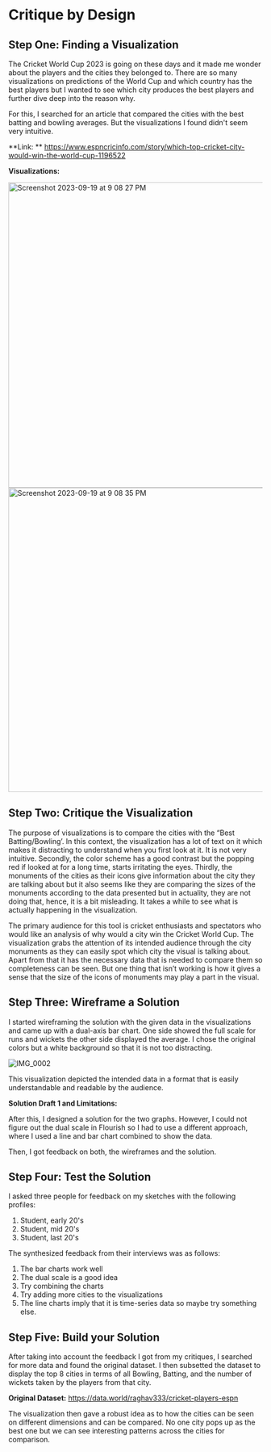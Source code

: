 # Critique by Design

## Step One: Finding a Visualization

The Cricket World Cup 2023 is going on these days and it made me wonder about the players and the cities they belonged to. There are so many visualizations on predictions of the World Cup and which country has the best players but I wanted to see which city produces the best players and further dive deep into the reason why. 

For this, I searched for an article that compared the cities with the best batting and bowling averages. But the visualizations I found didn't seem very intuitive. 

**Link: ** https://www.espncricinfo.com/story/which-top-cricket-city-would-win-the-world-cup-1196522

**Visualizations:**

<img width="605" alt="Screenshot 2023-09-19 at 9 08 27 PM" src="https://github.com/taliaqaiser1/tswd-portfolio/assets/123123984/392a8583-00bc-4266-b949-6a166badf7ae">

<img width="603" alt="Screenshot 2023-09-19 at 9 08 35 PM" src="https://github.com/taliaqaiser1/tswd-portfolio/assets/123123984/820510bd-ce9a-4df2-bc1a-3e9f4099e5d2">

## Step Two: Critique the Visualization

The purpose of visualizations is to compare the cities with the “Best Batting/Bowling’. In this context, the visualization has a lot of text on it which makes it distracting to understand when you first look at it. It is not very intuitive. Secondly, the color scheme has a good contrast but the popping red if looked at for a long time, starts irritating the eyes. Thirdly, the monuments of the cities as their icons give information about the city they are talking about but it also seems like they are comparing the sizes of the monuments according to the data presented but in actuality, they are not doing that, hence, it is a bit misleading. It takes a while to see what is actually happening in the visualization. 

The primary audience for this tool is cricket enthusiasts and spectators who would like an analysis of why would a city win the Cricket World Cup. The visualization grabs the attention of its intended audience through the city monuments as they can easily spot which city the visual is talking about. Apart from that it has the necessary data that is needed to compare them so completeness can be seen. But one thing that isn’t working is how it gives a sense that the size of the icons of monuments may play a part in the visual. 

## Step Three: Wireframe a Solution

I started wireframing the solution with the given data in the visualizations and came up with a dual-axis bar chart. One side showed the full scale for runs and wickets the other side displayed the average. I chose the original colors but a white background so that it is not too distracting. 

![IMG_0002](https://github.com/taliaqaiser1/tswd-portfolio/assets/123123984/a490c241-9036-4074-84a2-6783f991d547)

This visualization depicted the intended data in a format that is easily understandable and readable by the audience. 

**Solution Draft 1 and Limitations:**

After this, I designed a solution for the two graphs. However, I could not figure out the dual scale in Flourish so I had to use a different approach, where I used a line and bar chart combined to show the data. 

<div class="flourish-embed flourish-chart" data-src="visualisation/15066974"><script src="https://public.flourish.studio/resources/embed.js"></script></div>

<div class="flourish-embed flourish-chart" data-src="visualisation/15066945"><script src="https://public.flourish.studio/resources/embed.js"></script></div>


Then, I got feedback on both, the wireframes and the solution.

## Step Four: Test the Solution

I asked three people for feedback on my sketches with the following profiles:
1. Student, early 20's
2. Student, mid 20's
3. Student, last 20's

The synthesized feedback from their interviews was as follows:
1. The bar charts work well
2. The dual scale is a good idea
3. Try combining the charts
4. Try adding more cities to the visualizations
5. The line charts imply that it is time-series data so maybe try something else.

## Step Five: Build your Solution

After taking into account the feedback I got from my critiques, I searched for more data and found the original dataset. I then subsetted the dataset to display the top 8 cities in terms of all Bowling, Batting, and the number of wickets taken by the players from that city. 

**Original Dataset:** https://data.world/raghav333/cricket-players-espn

The visualization then gave a robust idea as to how the cities can be seen on different dimensions and can be compared. No one city pops up as the best one but we can see interesting patterns across the cities for comparison. 


<div class="flourish-embed flourish-chart" data-src="visualisation/15077785"><script src="https://public.flourish.studio/resources/embed.js"></script></div>

